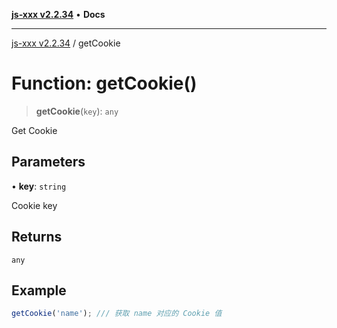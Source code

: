 [**js-xxx v2.2.34**](../README.md) • **Docs**

***

[js-xxx v2.2.34](../README.md) / getCookie

# Function: getCookie()

> **getCookie**(`key`): `any`

Get Cookie

## Parameters

• **key**: `string`

Cookie key

## Returns

`any`

## Example

```ts
getCookie('name'); /// 获取 name 对应的 Cookie 值
```
